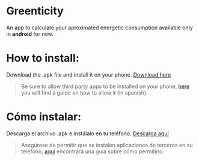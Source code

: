 # Greenticity

An app to calculate your aproximated energetic consumption available only in **android** for now.

# How to install:

Download the .apk file and install it on your phone. [Download here](https://github.com/Feligx/greenticity/raw/main/greentricity.apk)

> Be sure to allow third party apps to be installed on your phone, [here](https://www.xatakandroid.com/tutoriales/como-instalar-aplicaciones-en-apk-en-un-movil-android) you will find a guide on how to allow it (in spanish).


# Cómo instalar:

Descarga el archivo .apk e instálalo en tu teléfono. [Descarga aquí](https://github.com/Feligx/greenticity/raw/main/greentricity.apk)

> Asegúrese de permitir que se instalen aplicaciones de terceros en su teléfono, [aquí](https://www.xatakandroid.com/tutoriales/como-instalar-aplicaciones-en-apk-en-un-movil-android) encontrará una guía sobre cómo permitirlo.
